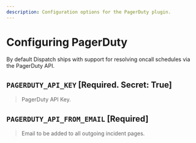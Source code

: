 ```yaml
---
description: Configuration options for the PagerDuty plugin.
---
```


# Configuring PagerDuty

By default Dispatch ships with support for resolving oncall schedules via the PagerDuty API.

## `PAGERDUTY_API_KEY` \[Required. Secret: True\]

> PagerDuty API Key.

## `PAGERDUTY_API_FROM_EMAIL` \[Required\]

> Email to be added to all outgoing incident pages.

